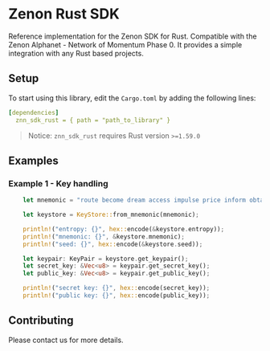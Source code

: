 # Zenon Rust SDK

Reference implementation for the Zenon SDK for Rust. Compatible with the Zenon Alphanet - Network of Momentum Phase 0. It provides a simple integration with any Rust based projects.

## Setup

To start using this library, edit the `Cargo.toml` by adding the following lines:

```yaml
[dependencies]
  znn_sdk_rust = { path = "path_to_library" }
```

> Notice: `znn_sdk_rust` requires Rust version `>=1.59.0`

## Examples

### Example 1 - Key handling
```rust
    let mnemonic = "route become dream access impulse price inform obtain engage ski believe awful absent pig thing vibrant possible exotic flee pepper marble rural fire fancy".to_string();

    let keystore = KeyStore::from_mnemonic(mnemonic);

    println!("entropy: {}", hex::encode(&keystore.entropy));
    println!("mnemonic: {}", &keystore.mnemonic);
    println!("seed: {}", hex::encode(&keystore.seed));

    let keypair: KeyPair = keystore.get_keypair();
    let secret_key: &Vec<u8> = keypair.get_secret_key();
    let public_key: &Vec<u8> = keypair.get_public_key();

    println!("secret key: {}", hex::encode(secret_key));
    println!("public key: {}", hex::encode(public_key));
```

## Contributing

Please contact us for more details.